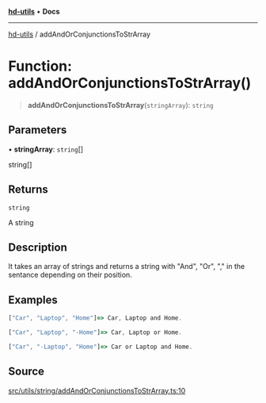 [**hd-utils**](../README.md) • **Docs**

***

[hd-utils](../globals.md) / addAndOrConjunctionsToStrArray

# Function: addAndOrConjunctionsToStrArray()

> **addAndOrConjunctionsToStrArray**(`stringArray`): `string`

## Parameters

• **stringArray**: `string`[]

string[]

## Returns

`string`

A string

## Description

It takes an array of strings and returns a string with "And", "Or", "," in the sentance depending on their position.

## Examples

```ts
["Car", "Laptop", "Home"]=> Car, Laptop and Home.
```

```ts
["Car", "Laptop", "-Home"]=> Car, Laptop or Home.
```

```ts
["Car", "-Laptop", "Home"]=> Car or Laptop and Home.
```

## Source

[src/utils/string/addAndOrConjunctionsToStrArray.ts:10](https://github.com/AhmadHddad/h-utils/blob/b1dfa95e218c9605f39fc234662ef50e62fadcb8/src/utils/string/addAndOrConjunctionsToStrArray.ts#L10)
